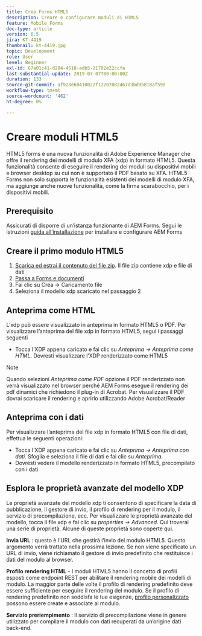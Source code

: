 ```yaml
---
title: Crea Forms HTML5
description: Creare e configurare moduli di HTML5
feature: Mobile Forms
doc-type: article
version: 6.5
jira: KT-4419
thumbnail: kt-4419.jpg
topic: Development
role: User
level: Beginner
exl-id: 67a01c41-d284-4518-adb5-21702e22ccfa
last-substantial-update: 2019-07-07T00:00:00Z
duration: 133
source-git-commit: af928e60410022f12207082467d3bd9b818af59d
workflow-type: tm+mt
source-wordcount: '462'
ht-degree: 0%

---
```


# Creare moduli HTML5

HTML5 forms è una nuova funzionalità di Adobe Experience Manager che offre il rendering dei modelli di modulo XFA (xdp) in formato HTML5. Questa funzionalità consente di eseguire il rendering dei moduli su dispositivi mobili e browser desktop su cui non è supportato il PDF basato su XFA. HTML5 Forms non solo supporta le funzionalità esistenti dei modelli di modulo XFA, ma aggiunge anche nuove funzionalità, come la firma scarabocchio, per i dispositivi mobili.

## Prerequisito

Assicurati di disporre di un’istanza funzionante di AEM Forms. Segui le istruzioni [guida all’installazione](https://experienceleague.adobe.com/docs/experience-manager-65/forms/install-aem-forms/osgi-installation/installing-configuring-aem-forms-osgi.html) per installare e configurare AEM Forms

## Creare il primo modulo HTML5

1. [Scarica ed estrai il contenuto del file zip](assets/assets.zip). Il file zip contiene xdp e file di dati
2. [Passa a Forms e documenti](http://localhost:4502/aem/forms.html/content/dam/formsanddocuments)
3. Fai clic su Crea -> Caricamento file
4. Seleziona il modello xdp scaricato nel passaggio 2

## Anteprima come HTML

L’xdp può essere visualizzato in anteprima in formato HTML5 o PDF. Per visualizzare l’anteprima del file xdp in formato HTML5, segui i passaggi seguenti

* Tocca l’XDP appena caricato e fai clic su _Anteprima -> Anteprima come HTML_. Dovresti visualizzare l’XDP renderizzato come HTML5

>[!NOTE]
>Quando selezioni _Anteprima come PDF_ opzione il PDF renderizzato non verrà visualizzato nel browser perché AEM Forms esegue il rendering dei pdf dinamici che richiedono il plug-in di Acrobat. Per visualizzare il PDF dovrai scaricare il rendering e aprirlo utilizzando Adobe Acrobat/Reader


## Anteprima con i dati

Per visualizzare l’anteprima del file xdp in formato HTML5 con file di dati, effettua le seguenti operazioni:

* Tocca l’XDP appena caricato e fai clic su _Anteprima -> Anteprima con dati_. Sfoglia e seleziona il file di dati e fai clic su _Anteprima_.
* Dovresti vedere il modello renderizzato in formato HTML5, precompilato con i dati

## Esplora le proprietà avanzate del modello XDP

Le proprietà avanzate del modello xdp ti consentono di specificare la data di pubblicazione, il gestore di invio, il profilo di rendering per il modulo, il servizio di precompilazione, ecc. Per visualizzare le proprietà avanzate del modello, tocca il file xdp e fai clic su _properties -> Advanced_. Qui troverai una serie di proprietà. Alcune di queste proprietà sono coperte qui.

**Invia URL** : questo è l’URL che gestirà l’invio del modulo HTML5. Questo argomento verrà trattato nella prossima lezione. Se non viene specificato un URL di invio, viene richiamato il gestore di invio predefinito che restituisce i dati del modulo al browser.

**Profilo rendering HTML** - I moduli HTML5 hanno il concetto di profili esposti come endpoint REST per abilitare il rendering mobile dei modelli di modulo. La maggior parte delle volte il profilo di rendering predefinito deve essere sufficiente per eseguire il rendering del modulo. Se il profilo di rendering predefinito non soddisfa le tue esigenze, [profilo personalizzato](https://experienceleague.adobe.com/docs/experience-manager-65/forms/html5-forms/custom-profile.html) possono essere create e associate al modulo.

**Servizio preriempimento** : il servizio di precompilazione viene in genere utilizzato per compilare il modulo con dati recuperati da un’origine dati back-end.
